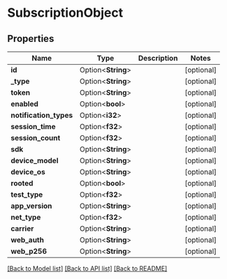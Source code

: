 # SubscriptionObject

## Properties

Name | Type | Description | Notes
------------ | ------------- | ------------- | -------------
**id** | Option<**String**> |  | [optional]
**_type** | Option<**String**> |  | [optional]
**token** | Option<**String**> |  | [optional]
**enabled** | Option<**bool**> |  | [optional]
**notification_types** | Option<**i32**> |  | [optional]
**session_time** | Option<**f32**> |  | [optional]
**session_count** | Option<**f32**> |  | [optional]
**sdk** | Option<**String**> |  | [optional]
**device_model** | Option<**String**> |  | [optional]
**device_os** | Option<**String**> |  | [optional]
**rooted** | Option<**bool**> |  | [optional]
**test_type** | Option<**f32**> |  | [optional]
**app_version** | Option<**String**> |  | [optional]
**net_type** | Option<**f32**> |  | [optional]
**carrier** | Option<**String**> |  | [optional]
**web_auth** | Option<**String**> |  | [optional]
**web_p256** | Option<**String**> |  | [optional]

[[Back to Model list]](../README.md#documentation-for-models) [[Back to API list]](../README.md#documentation-for-api-endpoints) [[Back to README]](../README.md)


